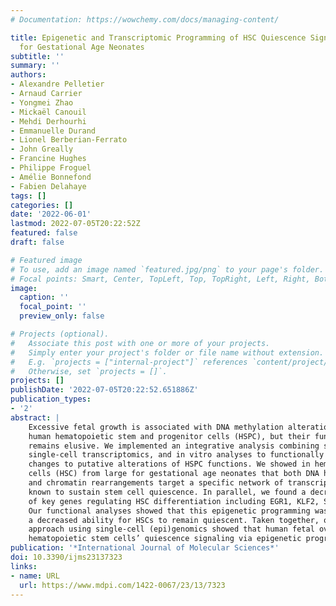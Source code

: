 ```yaml
---
# Documentation: https://wowchemy.com/docs/managing-content/

title: Epigenetic and Transcriptomic Programming of HSC Quiescence Signaling in Large
  for Gestational Age Neonates
subtitle: ''
summary: ''
authors:
- Alexandre Pelletier
- Arnaud Carrier
- Yongmei Zhao
- Mickaël Canouil
- Mehdi Derhourhi
- Emmanuelle Durand
- Lionel Berberian-Ferrato
- John Greally
- Francine Hughes
- Philippe Froguel
- Amélie Bonnefond
- Fabien Delahaye
tags: []
categories: []
date: '2022-06-01'
lastmod: 2022-07-05T20:22:52Z
featured: false
draft: false

# Featured image
# To use, add an image named `featured.jpg/png` to your page's folder.
# Focal points: Smart, Center, TopLeft, Top, TopRight, Left, Right, BottomLeft, Bottom, BottomRight.
image:
  caption: ''
  focal_point: ''
  preview_only: false

# Projects (optional).
#   Associate this post with one or more of your projects.
#   Simply enter your project's folder or file name without extension.
#   E.g. `projects = ["internal-project"]` references `content/project/deep-learning/index.md`.
#   Otherwise, set `projects = []`.
projects: []
publishDate: '2022-07-05T20:22:52.651886Z'
publication_types:
- '2'
abstract: |
    Excessive fetal growth is associated with DNA methylation alterations in
    human hematopoietic stem and progenitor cells (HSPC), but their functional impact
    remains elusive. We implemented an integrative analysis combining single-cell epigenomics,
    single-cell transcriptomics, and in vitro analyses to functionally link DNA methylation
    changes to putative alterations of HSPC functions. We showed in hematopoietic stem
    cells (HSC) from large for gestational age neonates that both DNA hypermethylation
    and chromatin rearrangements target a specific network of transcription factors
    known to sustain stem cell quiescence. In parallel, we found a decreased expression
    of key genes regulating HSC differentiation including EGR1, KLF2, SOCS3, and JUNB.
    Our functional analyses showed that this epigenetic programming was associated with
    a decreased ability for HSCs to remain quiescent. Taken together, our multimodal
    approach using single-cell (epi)genomics showed that human fetal overgrowth affects
    hematopoietic stem cells’ quiescence signaling via epigenetic programming.
publication: '*International Journal of Molecular Sciences*'
doi: 10.3390/ijms23137323
links:
- name: URL
  url: https://www.mdpi.com/1422-0067/23/13/7323
---
```


